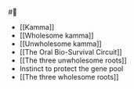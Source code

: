 
#📝

- [[Kamma]]
- [[Wholesome kamma]]
- [[Unwholesome kamma]]
- [[The Oral Bio-Survival Circuit]]
- [[The three unwholesome roots]]
- Instinct to protect the gene pool
- [[The three wholesome roots]]
